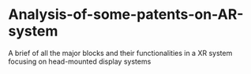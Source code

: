 # Analysis-of-some-patents-on-AR-system
A brief of all the major blocks and their functionalities in a XR system focusing on head-mounted display systems 
